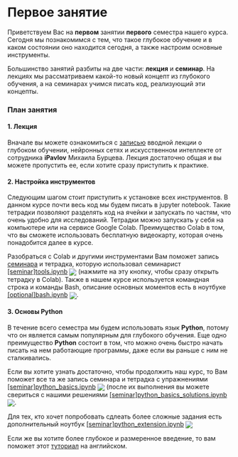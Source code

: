 
# Первое занятие
Приветствуем Вас на **первом** занятии **первого** семестра нашего курса. Сегодня мы познакомимся с тем, что такое глубокое обучение и в каком состоянии оно находится сегодня, а также настроим основные инструменты.

Большинство занятий разбиты на две части: **лекция** и **семинар**. На лекциях мы рассматриваем какой-то новый концепт из глубокого обучения, а на семинарах учимся писать код, реализующий эти концепты.

### План занятия
#### 1. Лекция
Вначале вы можете ознакомиться с [записью](https://www.youtube.com/watch?v=RviskFqwF3M&t=1s)  вводной лекции о глубоком обучении, нейронных сетях и искусственном интеллекте от сотрудника **iPavlov** Михаила Бурцева. Лекция достаточно общая и вы можете пропустить ее, если хотите сразу приступить к практике.
#### 2. Настройка инструментов 
Следующим шагом стоит приступить к установке всех инструментов. В данном курсе почти весь код мы будем писать в jupyter notebook. Такие тетрадки позволяют разделять код на ячейки и запускать по частям, что очень удобно для исследований. Тетрадки можно запускать у себя на компьютере или на сервисе Google Colab. Преимущество Colab в том, что вы сможете использовать бесплатную видеокарту, которая очень понадобится далее в курсе. 

Разобраться с Colab и другими инструментами Вам поможет запись [семинара](https://www.youtube.com/watch?v=vMmM4_W4MTo)  и тетрадка, которую использовал семинарист  [[seminar]tools.ipynb](./[seminar]tools.ipynb) [<img src="https://colab.research.google.com/assets/colab-badge.svg" align="center">](https://colab.research.google.com/drive/18CMRhHcS-4EsWBjffHMZ-_oFAJkNtLtD) (нажмите на эту кнопку, чтобы сразу открыть тетрадку в Colab). Также в нашем курсе используется командная строка и команды Bash, описание основных моментов есть в ноутбуке [[optional]bash.ipynb](./[optional]bash.ipynb) [<img src="https://colab.research.google.com/assets/colab-badge.svg" align="center">](https://colab.research.google.com/drive/1U3ogXYIbdDdJdMUAbB57d58DRmnaafhD).
#### 3. Основы Python
В течение всего семестра мы будем использовать язык **Python**, потому что он является самым популярным для глубокого обучения. Еще одно преимущество **Python** состоит в том, что можно очень быстро начать писать на нем работающие программы, даже если вы раньше с ним не сталкивались. 

Если вы хотите узнать достаточно, чтобы продолжить наш курс, то Вам поможет все та же запись семинара и тетрадка с упражнениями [[seminar]python_basics.ipynb](./[seminar]python_basics.ipynb) [<img src="https://colab.research.google.com/assets/colab-badge.svg" align="center">](https://colab.research.google.com/drive/1HxeGabgVndaxiEWLN2KN8ap3hszPfIfe#scrollTo=Ka2gG8QizM9L) (после их выполнения вы можете свериться с нашими решениями [[seminar]python_basics_solutions.ipynb](./[seminar]python_basics_solutions.ipynb) [<img src="https://colab.research.google.com/assets/colab-badge.svg" align="center">](https://colab.research.google.com/drive/1QjZH4cTq0UvudHge6vFjcWGQOTlZPbLh#scrollTo=uugRKJebGw4e). 

Для тех, кто хочет попробовать сдлеать более сложные задания есть дополнительный ноутбук [[seminar]python_extension.ipynb](./[seminar]python_extension.ipynb) [<img src="https://colab.research.google.com/assets/colab-badge.svg" align="center">](https://colab.research.google.com/drive/1HNcANrXWmfki2ctJ3tDEBro56YXe2f9a#scrollTo=cglQ6JNB2d2v)

Если же вы хотите более глубокое и размеренное введение, то вам поможет этот [туториал](https://www.learnpython.org/) на английском.
